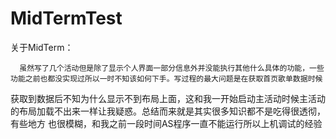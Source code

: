 # MidTermTest
关于MidTerm：
      
      虽然写了几个活动但是除了显示个人界面一部分信息外并没能执行其他什么具体的功能，一些功能之前也都没实现过所以一时不知该如何下手。写过程的最大问题是在获取首页歌单数据时候
获取到数据后不知为什么显示不到布局上面，这和我一开始启动主活动时候主活动的布局加载不出来一样让我疑惑。总结而来就是其实很多知识都不是吃得很透彻，有些地方
也很模糊，和我之前一段时间AS程序一直不能运行所以上机调试的经验
